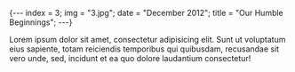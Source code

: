 {---
  index = 3;
  img = "3.jpg";
  date = "December 2012";
  title = "Our Humble Beginnings";
---}

Lorem ipsum dolor sit amet, consectetur adipisicing elit. Sunt ut voluptatum eius sapiente, totam reiciendis temporibus qui quibusdam, recusandae sit vero unde, sed, incidunt et ea quo dolore laudantium consectetur!

